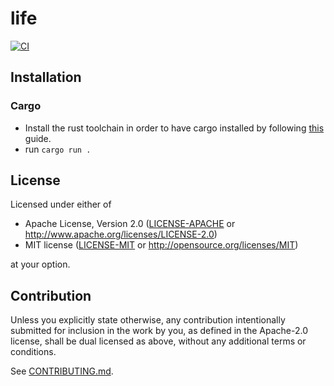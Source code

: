 # life

<!-- [![Crates.io](https://img.shields.io/crates/v/life.svg)](https://crates.io/crates/life) -->
<!-- [![Docs.rs](https://docs.rs/life/badge.svg)](https://docs.rs/life) -->
[![CI](https://github.com/erikwilson/life/workflows/CI/badge.svg)](https://github.com/erikwilson/life/actions)
<!-- [![Coverage Status](https://coveralls.io/repos/github/erikwilson/life/badge.svg?branch=main)](https://coveralls.io/github/erikwilson/life?branch=main) -->

## Installation

### Cargo

* Install the rust toolchain in order to have cargo installed by following
  [this](https://www.rust-lang.org/tools/install) guide.
* run `cargo run .`

## License

Licensed under either of

 * Apache License, Version 2.0
   ([LICENSE-APACHE](LICENSE-APACHE) or http://www.apache.org/licenses/LICENSE-2.0)
 * MIT license
   ([LICENSE-MIT](LICENSE-MIT) or http://opensource.org/licenses/MIT)

at your option.

## Contribution

Unless you explicitly state otherwise, any contribution intentionally submitted
for inclusion in the work by you, as defined in the Apache-2.0 license, shall be
dual licensed as above, without any additional terms or conditions.

See [CONTRIBUTING.md](CONTRIBUTING.md).
